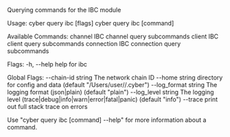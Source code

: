 Querying commands for the IBC module

Usage:
  cyber query ibc [flags]
  cyber query ibc [command]

Available Commands:
  channel     IBC channel query subcommands
  client      IBC client query subcommands
  connection  IBC connection query subcommands

Flags:
  -h, --help   help for ibc

Global Flags:
      --chain-id string     The network chain ID
      --home string         directory for config and data (default "/Users/user//.cyber")
      --log_format string   The logging format (json|plain) (default "plain")
      --log_level string    The logging level (trace|debug|info|warn|error|fatal|panic) (default "info")
      --trace               print out full stack trace on errors

Use "cyber query ibc [command] --help" for more information about a command.
